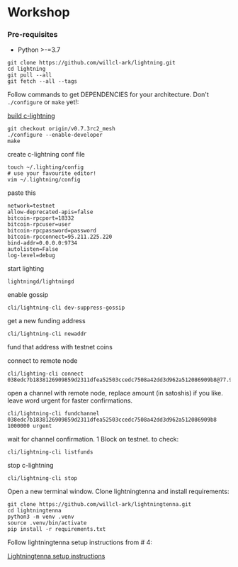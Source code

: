 # Workshop

### Pre-requisites
* Python >-=3.7

```shell script
git clone https://github.com/willcl-ark/lightning.git
cd lightning
git pull --all
git fetch --all --tags
```

Follow commands to get DEPENDENCIES for your architecture. Don't `./configure` or `make` yet!:

[build c-lightning](https://github.com/ElementsProject/lightning/blob/master/doc/INSTALL.md)

```shell script
git checkout origin/v0.7.3rc2_mesh
./configure --enable-developer
make
```

create c-lightning conf file

```shell script
touch ~/.lighting/config
# use your favourite editor!
vim ~/.lightning/config
```

paste this

```
network=testnet
allow-deprecated-apis=false
bitcoin-rpcport=18332
bitcoin-rpcuser=user
bitcoin-rpcpassword=password
bitcoin-rpcconnect=95.211.225.220
bind-addr=0.0.0.0:9734
autolisten=False
log-level=debug
```

start lighting

```shell script
lightningd/lightningd
```

enable gossip

```shell script
cli/lightning-cli dev-suppress-gossip
```

get a new funding address

```shell script
cli/lightning-cli newaddr
```

fund that address with testnet coins

connect to remote node

```shell script
cli/lighting-cli connect 038edc7b1838126909859d2311dfea52503ccedc7508a42dd3d962a512086909b8@77.98.116.8:9734
```

open a channel with remote node, replace amount (in satoshis) if you like. leave word urgent for faster confirmations.

```shell script
cli/lightning-cli fundchannel 038edc7b1838126909859d2311dfea52503ccedc7508a42dd3d962a512086909b8 1000000 urgent
```

wait for channel confirmation. 1 Block on testnet. to check:

```shell script
cli/lightning-cli listfunds
```

stop c-lightning

```shell script
cli/lightning-cli stop
```

Open a new terminal window. Clone lightningtenna and install requirements:

```shell script
git clone https://github.com/willcl-ark/lightningtenna.git
cd lightningtenna
python3 -m venv .venv
source .venv/bin/activate
pip install -r requirements.txt
```

Follow lightningtenna setup instructions from # 4:

[Lightningtenna setup instructions](https://github.com/willcl-ark/lightningtenna/blob/master/README.md)


